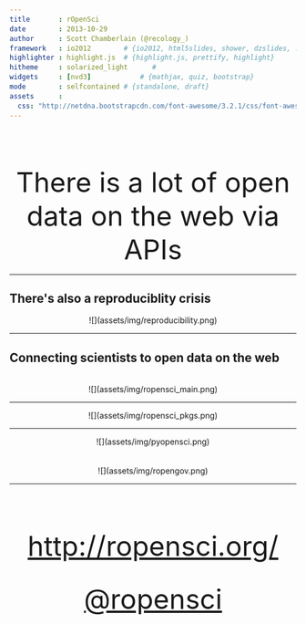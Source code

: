 ```yaml
---
title       : rOpenSci
date        : 2013-10-29
author      : Scott Chamberlain (@recology_)
framework   : io2012        # {io2012, html5slides, shower, dzslides, ...}
highlighter : highlight.js  # {highlight.js, prettify, highlight}
hitheme     : solarized_light      # 
widgets     : [nvd3]            # {mathjax, quiz, bootstrap}
mode        : selfcontained # {standalone, draft}
assets      :
  css: "http://netdna.bootstrapcdn.com/font-awesome/3.2.1/css/font-awesome.css"
---
```


<br><br><br>

<font size="14"><center> There is a lot of open data on the web via APIs </center></font>

---

## There's also a reproduciblity crisis

<center>![](assets/img/reproducibility.png)</center>

---

## Connecting scientists to open data on the web
<br>
<center>![](assets/img/ropensci_main.png)</center>

---

<center>![](assets/img/ropensci_pkgs.png)</center>

---

<center> ![](assets/img/pyopensci.png) </center>
<br><br>
<center> ![](assets/img/ropengov.png) </center>

---

<br><br><br>

<font size="18"><center> <a href="http://ropensci.org/">http://ropensci.org/</a> </center></font>
<br><br>
<font size="18"><center> <a href="https://twitter.com/ropensci">@ropensci</a> </center></font>
